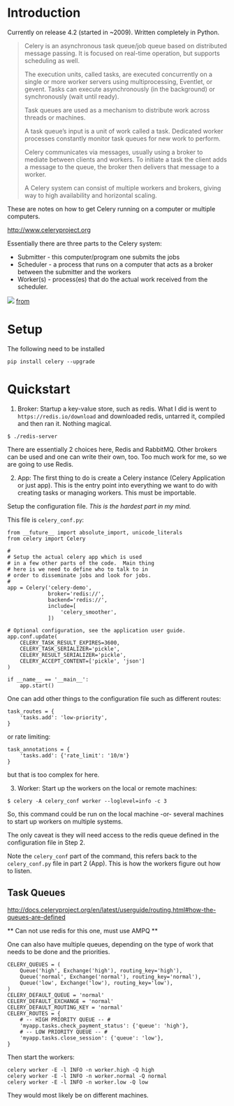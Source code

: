 # Introduction

Currently on release 4.2 (started in ~2009). Written completely in Python.

> Celery is an asynchronous task queue/job queue based on distributed message passing.    It is focused on real-time operation, but supports scheduling as well.
> 
> The execution units, called tasks, are executed concurrently on a single or more worker servers using multiprocessing, Eventlet, or gevent. Tasks can execute asynchronously (in the background) or synchronously (wait until ready).
> 
> Task queues are used as a mechanism to distribute work across threads or machines.
> 
> A task queue’s input is a unit of work called a task. Dedicated worker processes constantly monitor task queues for new work to perform.
> 
> Celery communicates via messages, usually using a broker to mediate between clients and workers. To initiate a task the client adds a message to the queue, the broker then delivers that message to a worker.
> 
> A Celery system can consist of multiple workers and brokers, giving way to high availability and horizontal scaling.

These are notes on how to get Celery running on a computer or multiple computers.

http://www.celeryproject.org

Essentially there are three parts to the Celery system:  
  * Submitter - this computer/program one submits the jobs
  * Scheduler - a process that runs on a computer that acts as a broker between the submitter and the workers
  * Worker(s) - process(es) that do the actual work received from the scheduler.

![](https://vinta-cms.s3.amazonaws.com/media/filer_public/a4/fb/a4fbadbe-6846-4a25-863e-a040accdd69c/results_backend.jpg)
[from](https://www.vinta.com.br/blog/2017/celery-overview-archtecture-and-how-it-works/)


# Setup

The following need to be installed

```
pip install celery --upgrade
```


# Quickstart

1) Broker: Startup a key-value store, such as redis. What I did is went to `https://redis.io/download` and downloaded redis, untarred it, compiled and then ran it. Nothing magical.


```
$ ./redis-server
```

There are essentially 2 choices here, Redis and RabbitMQ.  Other brokers can be used and one can write their own, too.  Too much work for me, so we are going to use Redis.

2) App: The first thing to do is create a Celery instance (Celery Application or just app).  This is the entry point into everything we want to do with creating tasks or managing workers. This must be importable.

Setup the configuration file. *This is the hardest part in my mind.*

This file is `celery_conf.py`:

```
from __future__ import absolute_import, unicode_literals
from celery import Celery

#
# Setup the actual celery app which is used
# in a few other parts of the code.  Main thing
# here is we need to define who to talk to in
# order to disseminate jobs and look for jobs.
#
app = Celery('celery-demo',
             broker='redis://',
             backend='redis://',
             include=[
                 'celery_smoother',
             ])

# Optional configuration, see the application user guide.
app.conf.update(
    CELERY_TASK_RESULT_EXPIRES=3600,
    CELERY_TASK_SERIALIZER='pickle',
    CELERY_RESULT_SERIALIZER='pickle',
    CELERY_ACCEPT_CONTENT=['pickle', 'json']
)

if __name__ == '__main__':
    app.start()
```

One can add other things to the configuration file such as different routes:
```
task_routes = {
    'tasks.add': 'low-priority',
}
```

or rate limiting:
```
task_annotations = {
    'tasks.add': {'rate_limit': '10/m'}
}
```

but that is too complex for here.

3) Worker: Start up the workers on the local or remote machines:

```
$ celery -A celery_conf worker --loglevel=info -c 3
```

So, this command could be run on the local machine -or- several machines to start up workers on multiple systems.

The only caveat is they will need access to the redis queue defined in the configuration file in Step 2.

Note the `celery_conf` part of the command, this refers back to the `celery_conf.py` file in part 2 (App).  This is how the workers figure out how to listen.

## Task Queues

http://docs.celeryproject.org/en/latest/userguide/routing.html#how-the-queues-are-defined

** Can not use redis for this one, must use AMPQ **

One can also have multiple queues, depending on the type of work that needs to be done and the priorities.

```
CELERY_QUEUES = (
    Queue('high', Exchange('high'), routing_key='high'),
    Queue('normal', Exchange('normal'), routing_key='normal'),
    Queue('low', Exchange('low'), routing_key='low'),
)
CELERY_DEFAULT_QUEUE = 'normal'
CELERY_DEFAULT_EXCHANGE = 'normal'
CELERY_DEFAULT_ROUTING_KEY = 'normal'
CELERY_ROUTES = {
    # -- HIGH PRIORITY QUEUE -- #
    'myapp.tasks.check_payment_status': {'queue': 'high'},
    # -- LOW PRIORITY QUEUE -- #
    'myapp.tasks.close_session': {'queue': 'low'},
}
```

Then start the workers:
```
celery worker -E -l INFO -n worker.high -Q high
celery worker -E -l INFO -n worker.normal -Q normal
celery worker -E -l INFO -n worker.low -Q low
```
They would most likely be on different machines.
